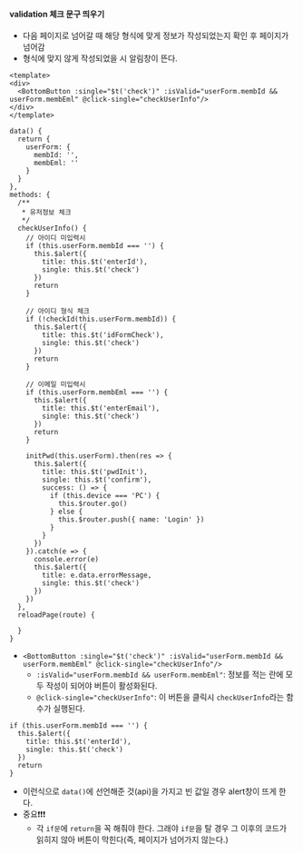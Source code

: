 #### validation 체크 문구 띄우기
+ 다음 페이지로 넘어갈 때 해당 형식에 맞게 정보가 작성되었는지 확인 후 페이지가 넘어감
+ 형식에 맞지 않게 작성되었을 시 알림창이 뜬다.
```node
<template>
<div>
  <BottomButton :single="$t('check')" :isValid="userForm.membId && userForm.membEml" @click-single="checkUserInfo"/>
</div>
</template>

data() {
  return {
    userForm: {
      membId: '',
      membEml: ''
    }
  }
},
methods: {
  /**
   * 유저정보 체크
   */
  checkUserInfo() {
    // 아이디 미입력시
    if (this.userForm.membId === '') {
      this.$alert({
        title: this.$t('enterId'),
        single: this.$t('check')
      })
      return
    }

    // 아이디 형식 체크
    if (!checkId(this.userForm.membId)) {
      this.$alert({
        title: this.$t('idFormCheck'),
        single: this.$t('check')
      })
      return
    }

    // 이메일 미입력시
    if (this.userForm.membEml === '') {
      this.$alert({
        title: this.$t('enterEmail'),
        single: this.$t('check')
      })
      return
    }

    initPwd(this.userForm).then(res => {
      this.$alert({
        title: this.$t('pwdInit'),
        single: this.$t('confirm'),
        success: () => {
          if (this.device === 'PC') {
            this.$router.go()
          } else {
            this.$router.push({ name: 'Login' })
          }
        }
      })
    }).catch(e => {
      console.error(e)
      this.$alert({
        title: e.data.errorMessage,
        single: this.$t('check')
      })
    })
  },
  reloadPage(route) {

  }
}
```
+ `<BottomButton :single="$t('check')" :isValid="userForm.membId && userForm.membEml" @click-single="checkUserInfo"/>`
  + `:isValid="userForm.membId && userForm.membEml"`: 정보를 적는 란에 모두 작성이 되어야 버튼이 활성화된다.
  + `@click-single="checkUserInfo"`: 이 버튼을 클릭시 `checkUserInfo`라는 함수가 실행된다.
```node
if (this.userForm.membId === '') {
  this.$alert({
    title: this.$t('enterId'),
    single: this.$t('check')
  })
  return
}
```
+ 이런식으로 `data()`에 선언해준 것(api)을 가지고 빈 값일 경우 alert창이 뜨게 한다.
+ 중요❗❗❗
  + 각 `if문`에 `return`을 꼭 해줘야 한다. 그래야 `if문`을 탈 경우 그 이후의 코드가 읽히지 않아 버튼이 막힌다(즉, 페이지가 넘어가지 않는다.) 
































